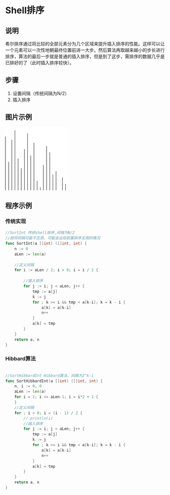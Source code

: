 Shell排序
====

## 说明

希尔排序通过将比较的全部元素分为几个区域来提升插入排序的性能。这样可以让一个元素可以一次性地朝最终位置前进一大步。然后算法再取越来越小的步长进行排序，算法的最后一步就是普通的插入排序，但是到了这步，需排序的数据几乎是已排好的了（此时插入排序较快）。

## 步骤

1. 设置间隔（传统间隔为N/2）
2. 插入排序

## 图片示例
![](example.gif)

## 程序示例

### 传统实现

```go
//SortInt 传统shell排序,间隔为N/2
//相邻间隔可能不互质，可能会出现前置排序无用的情况
func SortInt(a []int) ([]int, int) {
	n := 0
	aLen := len(a)

	//定义间隔
	for i := aLen / 2; i > 0; i = i / 2 {

		//插入排序
		for j := i; j < aLen; j++ {
			tmp := a[j]
			k := j
			for ; k >= i && tmp < a[k-i]; k = k - i {
				a[k] = a[k-i]
				n++
			}
			a[k] = tmp
		}
	}
	return a, n
}

```

### Hibbard算法

```go

//SortHibbardInt Hibbard算法，间隔为2^k-1
func SortHibbardInt(a []int) ([]int, int) {
	n, i := 0, 0
	aLen := len(a)
	for i = 1; i <= aLen-1; i = i*2 + 1 {
	}
	//定义间隔
	for ; i > 0; i = (i - 1) / 2 {
		// println(i)
		//插入排序
		for j := i; j < aLen; j++ {
			tmp := a[j]
			k := j
			for ; k >= i && tmp < a[k-i]; k = k - i {
				a[k] = a[k-i]
				n++
			}
			a[k] = tmp
		}
	}
	return a, n
}
```